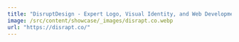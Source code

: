 ```yaml
---
title: "DisruptDesign - Expert Logo, Visual Identity, and Web Development Services"
image: /src/content/showcase/_images/disrapt.co.webp
url: "https://disrapt.co/"
---
```

